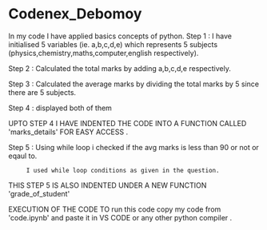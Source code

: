 # Codenex_Debomoy
In my code I have applied basics concepts of python.
Step 1 : I have initialised 5 variables (ie. a,b,c,d,e) which represents 5 subjects  (physics,chemistry,maths,computer,english respectively).


Step 2 : Calculated the total marks by adding a,b,c,d,e respectively.


Step 3 : Calculated the average marks by dividing the total marks by 5 since there are 5 subjects.


Step 4 : displayed both of them


UPTO STEP 4 I HAVE INDENTED THE CODE INTO A FUNCTION CALLED 'marks_details' FOR EASY ACCESS .

Step 5 : Using while loop i checked if the avg marks is less than 90 or not or eqaul to.



         I used while loop conditions as given in the question.
THIS STEP 5 IS ALSO INDENTED UNDER A NEW FUNCTION 'grade_of_student'



EXECUTION OF THE CODE
TO run this code copy my code from 'code.ipynb' and paste it in VS CODE or any other python compiler .
